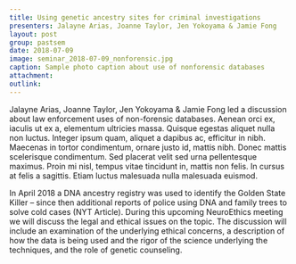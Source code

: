 ```yaml
---
title: Using genetic ancestry sites for criminal investigations 
presenters: Jalayne Arias, Joanne Taylor, Jen Yokoyama & Jamie Fong
layout: post
group: pastsem
date: 2018-07-09
image: seminar_2018-07-09_nonforensic.jpg
caption: Sample photo caption about use of nonforensic databases
attachment:
outlink: 
---
```


Jalayne Arias, Joanne Taylor, Jen Yokoyama & Jamie Fong led a discussion about law enforcement uses of non-forensic databases. Aenean orci ex, iaculis ut ex a, elementum ultricies massa. Quisque egestas aliquet nulla non luctus. Integer ipsum quam, aliquet a dapibus ac, efficitur in nibh. Maecenas in tortor condimentum, ornare justo id, mattis nibh. Donec mattis scelerisque condimentum. Sed placerat velit sed urna pellentesque maximus. Proin mi nisl, tempus vitae tincidunt in, mattis non felis. In cursus at felis a sagittis. Etiam luctus malesuada nulla malesuada euismod. 

In April 2018 a DNA ancestry registry was used to identify the Golden State Killer – since then additional reports of police using DNA and family trees to solve cold cases (NYT Article). During this upcoming NeuroEthics meeting we will discuss the legal and ethical issues on the topic. The discussion will include an examination of the underlying ethical concerns, a description of how the data is being used and the rigor of the science underlying the techniques, and the role of genetic counseling.
